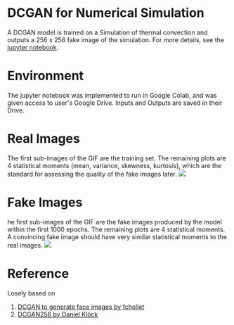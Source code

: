 # DCGAN for Numerical Simulation
A DCGAN model is trained on a Simulation of thermal convection and outputs a 256 x 256 fake image of the simulation.
For more details, see the [jupyter notebook](https://github.com/hnguyen8/gans/blob/main/DCGAN_sim_2.ipynb).
# Environment
The jupyter notebook was implemented to run in Google Colab, and was given access to user's Google Drive. Inputs and Outputs are saved in their Drive. 
# Real Images
The first sub-images of the GIF are the training set. The remaining plots are 4 statistical moments (mean, variance, skewness, kurtosis), which are the standard for assessing the quality of the fake images later. 
![](https://github.com/hnguyen8/gans/blob/e5411c5838d6969b4dc66f828aa08e31ffd3d509/Real_images_gif.gif)
# Fake Images
he first sub-images of the GIF are the fake images produced by the model within the first 1000 epochs. The remaining plots are 4 statistical moments. A convincing fake image should have very similar statistical moments to the real images. 
![](https://github.com/hnguyen8/gans/blob/0227e52fe7964d608e4224f7c98ba53b8d041309/FAKE_first_thousand_epochs.gif)
# Reference
Losely based on
1. [DCGAN to generate face images by fchollet](https://keras.io/examples/generative/dcgan_overriding_train_step/)
2. [DCGAN256 by Daniel Klöck](https://github.com/dkk/DCGAN256/blob/master/README.md)
